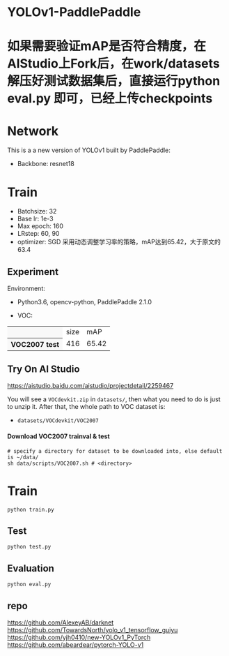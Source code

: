 # YOLOv1-PaddlePaddle

# 如果需要验证mAP是否符合精度，在AIStudio上Fork后，在work/datasets解压好测试数据集后，直接运行python eval.py 即可，已经上传checkpoints

# Network
This is a a new version of YOLOv1 built by PaddlePaddle:
- Backbone: resnet18


# Train
- Batchsize: 32
- Base lr: 1e-3
- Max epoch: 160
- LRstep: 60, 90
- optimizer: SGD
采用动态调整学习率的策略，mAP达到65.42，大于原文的63.4


## Experiment
Environment:

- Python3.6, opencv-python, PaddlePaddle 2.1.0

- VOC:
<table><tbody>
<tr><th align="left" bgcolor=#f8f8f8> </th>     <td bgcolor=white> size </td><td bgcolor=white> mAP </td></tr>
<tr><th align="left" bgcolor=#f8f8f8> VOC2007 test</th><td bgcolor=white> 416 </td><td bgcolor=white> 65.42</td></tr>
</table></tbody>


## Try On AI Studio
https://aistudio.baidu.com/aistudio/projectdetail/2259467




You will see a ```VOCdevkit.zip``` in ```datasets/```, then what you need to do is just to unzip it. After that, the whole path to VOC dataset is:

- ```datasets/VOCdevkit/VOC2007```


#### Download VOC2007 trainval & test

```Shell
# specify a directory for dataset to be downloaded into, else default is ~/data/
sh data/scripts/VOC2007.sh # <directory>
```


# Train
```Shell
python train.py
```


## Test
```Shell
python test.py
```

## Evaluation
```Shell
python eval.py
```

## repo
https://github.com/AlexeyAB/darknet
https://github.com/TowardsNorth/yolo_v1_tensorflow_guiyu
https://github.com/yjh0410/new-YOLOv1_PyTorch
https://github.com/abeardear/pytorch-YOLO-v1


